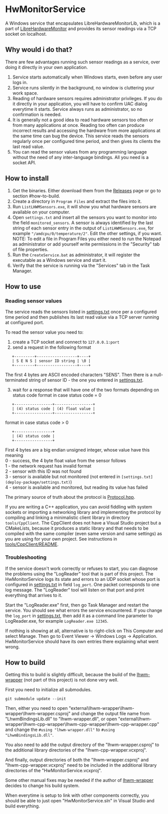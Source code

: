 # HwMonitorService

A Windows service that encapsulates LibreHardwareMonitorLib, which is a part of [LibreHardwareMonitor](https://github.com/LibreHardwareMonitor/LibreHardwareMonitor)
and provides its sensor readings via a TCP socket on localhost.


## Why would i do that?

There are few advantages running such sensor readings as a service, over doing it directly in your own application.
1. Service starts automatically when Windows starts, even before any user logs in.
2. Service runs silently in the background, no window is cluttering your work space.
3. Reading of hardware sensors requires administrator privileges. If you do it directly in your application, you will have to confirm UAC dialog everytime it starts.
   Service always runs as administrator, so no confirmation is needed.
4. It is generally not a good idea to read hardware sensors too often or from many applications at once.
   Reading too often can produce incorrect results and accessing the hardware from more applications at the same time can bug the device.
   This service reads the sensors regularly once per configured time period, and then gives its clients the last read value.
5. You can read the sensor values from any programming language without the need of any inter-language bindings. All you need is a socket API.
   

## How to install

1. Get the binaries. Either download them from the [Releases](https://github.com/Youda008/HwMonitorService/releases) page or go to section #how-to-build.
2. Create a directory in `Program Files` and extract the files into it.
3. Run `ListLHWMSensors.exe`, it will show you what hardware sensors are available on your computer.
4. Open `settings.txt` and insert all the sensors you want to monitor into the field `monitored_sensors`.
   A sensor is always identified by the last string of each sensor entry in the output of `ListLHWMSensors.exe`, for example `"/amdcpu/0/temperature/2"`.
   Edit the other settings, if you want.<br/>
   NOTE: To edit a file in Program Files you either need to run the Notepad as administrator or add yourself write permissions in the "Security" tab of file properties.
4. Run the `CreateService.bat` as administrator, it will register the executable as a Windows service and start it.
5. Verify that the service is running via the "Services" tab in the Task Manager.


## How to use

### Reading sensor values

The service reads the sensors listed in [settings.txt](deploy-package/settings.txt) once per a configured time period and then publishes its last read value via a TCP server running at configured port.

To read the sensor value you need to:
1. create a TCP socket and connect to `127.0.0.1:port`
2. send a request in the following format
```
   +---------+------------------+----+
   | S E N S | sensor ID string | \0 |
   +---------+------------------+----+
```
   The first 4 bytes are ASCII encoded characters "SENS".
   Then there is a null-terminated string of sensor ID - the one you entered in [settings.txt](deploy-package/settings.txt).

3. wait for a response that will have one of the two formats depending on status code
   format in case status code = 0
```
   +-----------------+-----------------+
   | (4) status code | (4) float value |
   +-----------------+-----------------+
```
   format in case status code > 0
```
   +-----------------+
   | (4) status code |
   +-----------------+
```
   First 4 bytes are a big endian unsigned integer, whose value have this meaning<br/>
   0 - success, the 4 byte float value from the sensor follows<br/>
   1 - the network request has invalid format<br/>
   2 - sensor with this ID was not found<br/>
   3 - sensor is available but not monitored (not entered in `[settings.txt](deploy-package/settings.txt)`)<br/>
   4 - sensor is available and monitored, but reading its value has failed<br/>
   
The primary source of truth about the protocol is [Protocol.hpp](src/Protocol.hpp).

If you are writing a C++ application, you can avoid fiddling with system sockets or importing a networking library and implementing the protocol
by compiling and linking a minimalistic client library in directory `tools/CppClient`.
The CppClient does not have a Visual Studio project but a CMakeLists, because it produces a static library and that needs to be compiled
with the same compiler (even same version and same settings) as you are using for your own project. See instructions in [tools/CppClient/README](tools/CppClient/README.md).


### Troubleshooting

If the service doesn't work correctly or refuses to start, you can diagnose the problems using the "LogReader" tool that is part of this project.
The HwMonitorService logs its state and errors to an UDP socket whose port is configured in [settings.txt](deploy-package/settings.txt) in field `log_port`.
One packet corresponds to one log message. The "LogReader" tool will listen on that port and print everything that arrives to it.

Start the "LogReader.exe" first, then go Task Manager and restart the service. You should see what errors the service encountered.
If you change the `log_port` in [settings.txt](deploy-package/settings.txt), then add it as a command line parameter to LogReader.exe, for example
`LogReader.exe 12345`.

If nothing is showing at all, alternative is to right-click on This Computer and select Manage. Then go to Event Viewer -> Windows Logs -> Application.
HwMonitorService should have its own entries there explaining what went wrong.


## How to build

Getting this to build is slightly difficult, because the build of the [lhwm-wrapper](https://gitlab.com/OpenRGBDevelopers/lhwm-wrapper/) (not part of this project) is not done very well.

First you need to initialize all submodules.
```
git submodule update --init
```

Then, either you need to open "external\lhwm-wrapper\lhwm-wrapper\lhwm-wrapper.csproj" and change the output file name from "LhwmBindingsLib.dll" to "lhwm-wrapper.dll",
or open "external\lhwm-wrapper\lhwm-cpp-wrapper\lhwm-cpp-wrapper\lhwm-cpp-wrapper.cpp" and change the `#using "lhwm-wrapper.dll"` to `#using "LhwmBindingsLib.dll"`.

You also need to add the output directory of the "lhwm-wrapper.csproj" to the additional library directories of the "lhwm-cpp-wrapper.vcxproj".

And finally, output directories of both the "lhwm-wrapper.csproj" and "lhwm-cpp-wrapper.vcxproj" need to be included in the additional library directories of the "HwMonitorService.vcxproj".

Some other manual fixes may be needed if the author of [lhwm-wrapper](https://gitlab.com/OpenRGBDevelopers/lhwm-wrapper/) decides to change his build system.

When everytime is setup to link with other components correctly, you should be able to just open "HwMonitorService.sln" in Visual Studio and build everything.